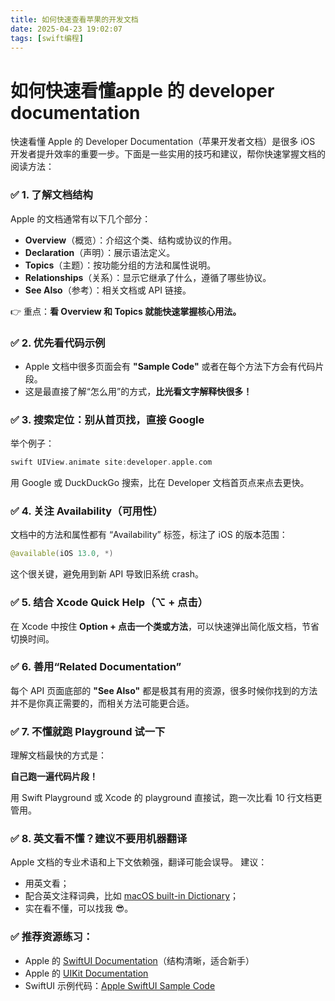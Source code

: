 ```yaml
---
title: 如何快速查看苹果的开发文档
date: 2025-04-23 19:02:07
tags: [swift编程]
---
```





# 如何快速看懂apple 的 developer documentation

快速看懂 Apple 的 Developer Documentation（苹果开发者文档）是很多 iOS 开发者提升效率的重要一步。下面是一些实用的技巧和建议，帮你快速掌握文档的阅读方法：



### ✅ 1. **了解文档结构**

<!--more-->
Apple 的文档通常有以下几个部分：


- **Overview**（概览）：介绍这个类、结构或协议的作用。
- **Declaration**（声明）：展示语法定义。
- **Topics**（主题）：按功能分组的方法和属性说明。
- **Relationships**（关系）：显示它继承了什么，遵循了哪些协议。
- **See Also**（参考）：相关文档或 API 链接。

👉 重点：**看 Overview 和 Topics 就能快速掌握核心用法。**



### ✅ 2. **优先看代码示例**


- Apple 文档中很多页面会有 **"Sample Code"** 或者在每个方法下方会有代码片段。
- 这是最直接了解“怎么用”的方式，**比光看文字解释快很多！**


### ✅ 3. **搜索定位：别从首页找，直接 Google**


举个例子：


```objectivec
swift UIView.animate site:developer.apple.com
```


用 Google 或 DuckDuckGo 搜索，比在 Developer 文档首页点来点去更快。



### ✅ 4. **关注 Availability（可用性）**


文档中的方法和属性都有 “Availability” 标签，标注了 iOS 的版本范围：


```swift
@available(iOS 13.0, *)
```


这个很关键，避免用到新 API 导致旧系统 crash。



### ✅ 5. **结合 Xcode Quick Help（⌥ + 点击）**


在 Xcode 中按住 **Option + 点击一个类或方法**，可以快速弹出简化版文档，节省切换时间。



### ✅ 6. **善用“Related Documentation”**


每个 API 页面底部的 **"See Also"** 都是极其有用的资源，很多时候你找到的方法并不是你真正需要的，而相关方法可能更合适。



### ✅ 7. **不懂就跑 Playground 试一下**


理解文档最快的方式是：



**自己跑一遍代码片段！**



用 Swift Playground 或 Xcode 的 playground 直接试，跑一次比看 10 行文档更管用。



### ✅ 8. **英文看不懂？建议不要用机器翻译**


Apple 文档的专业术语和上下文依赖强，翻译可能会误导。
建议：


- 用英文看；
- 配合英文注释词典，比如 [macOS built-in Dictionary](https://support.apple.com/guide/dictionary/welcome/mac)；
- 实在看不懂，可以找我 😎。


### ✅ 推荐资源练习：


- Apple 的 [SwiftUI Documentation](https://developer.apple.com/documentation/swiftui/)（结构清晰，适合新手）
- Apple 的 [UIKit Documentation](https://developer.apple.com/documentation/uikit/)
- SwiftUI 示例代码：[Apple SwiftUI Sample Code](https://developer.apple.com/documentation/swiftui)


